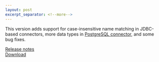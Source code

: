 ```yaml
---
layout: post
excerpt_separator: <!--more-->
---
```


This version adds support for case-insensitive name matching in
JDBC-based connectors, more data types in
[PostgreSQL connector](https://prestosql.io/docs/current/connector/postgresql.html),
and some bug fixes.

[Release notes](https://prestosql.io/docs/current/release/release-309.html)   
[Download](https://prestosql.io/download.html)

<!--more-->
